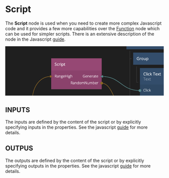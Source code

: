 # Script

The **Script** node is used when you need to create more complex Javascript code and it provides a few more capabilities over the [Function](/nodes/javascript/function.md) node which can be used for simpler scripts. There is an extensive description of the node in the Javascript [guide](/guides/javascript.md).

![](script.png ':class=img-size-m')

## INPUTS

The inputs are defined by the content of the script or by explicitly specifying inputs in the properties. See the javascript [guide](/guides/javascript.md) for more details.

## OUTPUS

The outputs are defined by the content of the script or by explicitly specifying outputs in the properties. See the javascript [guide](/guides/javascript.md) for more details.


